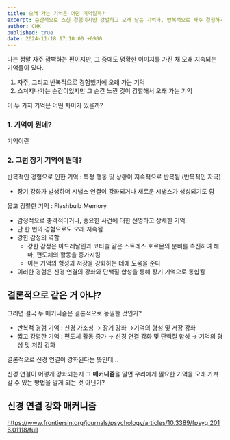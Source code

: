 ```yaml
---
title: 오래 가는 기억은 어떤 기억일까?  
excerpt: 순간적으로 스친 경험이지만 강렬하고 오래 남는 기억과, 반복적으로 자주 경험하기 때문에 강렬하고 오래 남는 기억은 어떤 차이점이 있을까? 
author: CHK
published: true
date: 2024-11-18 17:10:00 +0900
---
```


나는 정말 자주 깜빡하는 편이지만, 그 중에도 명확한 이미지를 가진 채 오래 지속되는 기억들이 있다. 

1. 자주, 그리고 반복적으로 경험했기에 오래 가는 기억 
2. 스쳐지나가는 순간이었지만 그 순간 느낀 것이 강렬해서 오래 가는 기억 

이 두 가지 기억은 어떤 차이가 있을까?



### 1. 기억이 뭔데? 

기억이란 



### 2. 그럼 장기 기억이 뭔데? 

반복적인 경험으로 인한 기억 
: 특정 행동 및 상황이 지속적으로 반복됨 (반복적인 자극) 
- 장기 강화가 발생하며 시냅스 연결이 강화되거나 새로운 시냅스가 생성되기도 함 

짧고 강렬한 기억
: Flashbulb Memory
- 감정적으로 충격적이거나, 중요한 사건에 대한 선명하고 상세한 기억.
- 단 한 번의 경험으로도 오래 지속됨
- 강한 감정의 역할
    - 강한 감정은 아드레날린과 코티솔 같은 스트레스 호르몬의 분비를 촉진하여 해마, 편도체의 활동을 증가시킴
    - 이는 기억의 형성과 저장을 강화하는 데에 도움을 준다
- 이러한 경험은 신경 연결의 강화와 단백질 합성을 통해 장기 기억으로 통합됨




## 결론적으로 같은 거 아냐? 

그러면 결국 두 매커니즘은 결론적으로 동일한 것인가? 

- 반복적 경험 기억 : 신경 가소성 → 장기 강화 →기억의 형성 및 저장 강화 
- 짧고 강렬한 기억 : 편도체 활동 증가 →  신경 연결 강화 및 단백질 합성 → 기억의 형성 및 저장 강화 

결론적으로 신경 연결이 강화된다는 뜻인데 .. 

신경 연결이 어떻게 강화되는지 그 **매커니즘**을 알면 우리에게 필요한 기억을 오래 가져갈 수 있는 방법을 알게 되는 것 아닌가?




## 신경 연결 강화 매커니즘 

<https://www.frontiersin.org/journals/psychology/articles/10.3389/fpsyg.2016.01118/full>
